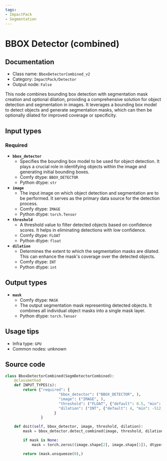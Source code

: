 ```yaml
---
tags:
- ImpactPack
- Segmentation
---
```


# BBOX Detector (combined)
## Documentation
- Class name: `BboxDetectorCombined_v2`
- Category: `ImpactPack/Detector`
- Output node: `False`

This node combines bounding box detection with segmentation mask creation and optional dilation, providing a comprehensive solution for object detection and segmentation in images. It leverages a bounding box model to detect objects and generate segmentation masks, which can then be optionally dilated for improved coverage or specificity.
## Input types
### Required
- **`bbox_detector`**
    - Specifies the bounding box model to be used for object detection. It plays a crucial role in identifying objects within the image and generating initial bounding boxes.
    - Comfy dtype: `BBOX_DETECTOR`
    - Python dtype: `str`
- **`image`**
    - The input image on which object detection and segmentation are to be performed. It serves as the primary data source for the detection process.
    - Comfy dtype: `IMAGE`
    - Python dtype: `torch.Tensor`
- **`threshold`**
    - A threshold value to filter detected objects based on confidence scores. It helps in eliminating detections with low confidence.
    - Comfy dtype: `FLOAT`
    - Python dtype: `float`
- **`dilation`**
    - Determines the extent to which the segmentation masks are dilated. This can enhance the mask's coverage over the detected objects.
    - Comfy dtype: `INT`
    - Python dtype: `int`
## Output types
- **`mask`**
    - Comfy dtype: `MASK`
    - The output segmentation mask representing detected objects. It combines all individual object masks into a single mask layer.
    - Python dtype: `torch.Tensor`
## Usage tips
- Infra type: `GPU`
- Common nodes: unknown


## Source code
```python
class BboxDetectorCombined(SegmDetectorCombined):
    @classmethod
    def INPUT_TYPES(s):
        return {"required": {
                        "bbox_detector": ("BBOX_DETECTOR", ),
                        "image": ("IMAGE", ),
                        "threshold": ("FLOAT", {"default": 0.5, "min": 0.0, "max": 1.0, "step": 0.01}),
                        "dilation": ("INT", {"default": 4, "min": -512, "max": 512, "step": 1}),
                      }
                }

    def doit(self, bbox_detector, image, threshold, dilation):
        mask = bbox_detector.detect_combined(image, threshold, dilation)

        if mask is None:
            mask = torch.zeros((image.shape[2], image.shape[1]), dtype=torch.float32, device="cpu")

        return (mask.unsqueeze(0),)

```
